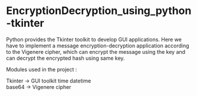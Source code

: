 # EncryptionDecryption_using_python-tkinter
Python provides the Tkinter toolkit to develop GUI applications. Here we have to implement a message encryption-decryption application according to the Vigenere cipher, which can encrypt the message using the key and can decrypt the encrypted hash using same key.


Modules used in the project :

Tkinter  -> GUI toolkit
time 
datetime  
base64   -> Vigenere cipher
